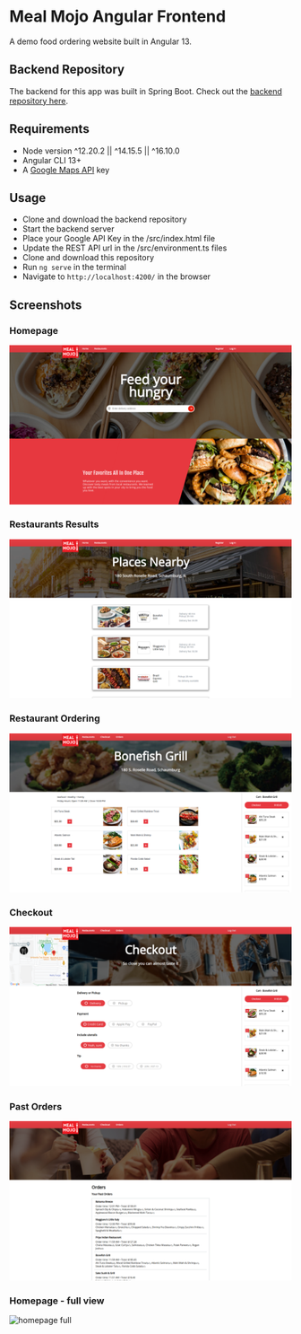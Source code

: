 # Meal Mojo Angular Frontend

A demo food ordering website built in Angular 13.<br>

## Backend Repository

The backend for this app was built in Spring Boot. Check out the [backend repository here](https://github.com/qelery/Meal-Mojo-Backend-API).

## Requirements
* Node version ^12.20.2 || ^14.15.5 || ^16.10.0 
* Angular CLI 13+
* A [Google Maps API](https://developers.google.com/maps) key

## Usage
* Clone and download the backend repository
* Start the backend server
* Place your Google API Key in the /src/index.html file
* Update the REST API url in the /src/environment.ts files
* Clone and download this repository
* Run `ng serve` in the terminal
* Navigate to `http://localhost:4200/` in the browser

## Screenshots
### Homepage
![homepage](./src/assets/image/home.png)
### Restaurants Results
![restaurants](./src/assets/image/restaurants.png)
### Restaurant Ordering
![restaurantpage](./src/assets/image/restaurantpage.png)
### Checkout
![checkout](./src/assets/image/checkout.png)
### Past Orders
![orders](./src/assets/image/orders.png)
### Homepage - full view
![homepage full](./src/assets/image/homepage.png)
